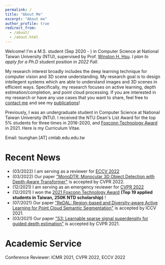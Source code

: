 ```yaml
---
permalink: /
title: "About Me"
excerpt: "About me"
author_profile: true
redirect_from: 
  - /about/
  - /about.html
---
```


Welcome! I'm a M.S. student (Sep 2020 - ) in Computer Science at National Taiwan University (NTU), supervised by Prof. [Winston H. Hsu](https://winstonhsu.info/). *I plan to apply for a Ph.D student position in 2022 Fall*.

My research interest broadly includes the deep learning technique for computer vision and 3D scene understanding. My research goal is to design intellegent systems which are able to understand images and 3D scenes in efficient ways. Specifically, my research focuses on active learning, depth estimation/completion, and point cloud processing. If you are interested in my research or have any use cases that you want to share, feel free to [contact me](tsunghan@cmlab.csie.ntu.edu.tw) and see my [publications](https://tsunghan-wu.github.io/publications/)!

Previously, I was an undergraduate student in Computer Science at National Taiwan University (NTU). I received the NTU Dean's List Award for the top 5% students for three times in 2016-2020, and [Foxconn Technology Award](https://www.facebook.com/foxconnscholarship/photos/a.316005262172506/1316061712166851/) in 2021. Here is my Curriculum Vitae.

Email: tsunghan [AT] cmlab.edu.edu.tw

Recent News
=====

- (03/2022) I am serving as a reviewer for [ECCV 2022](https://eccv2022.ecva.net)
- (03/2022) Our paper ["MonoDTR: Monocular 3D Object Detection with Depth-Aware Transformer"](https://arxiv.org/abs/2203.10981) is accepted by CVPR 2022.
- (12/2021) I am serving as an emergency reviewer for [CVPR 2022](https://cvpr2022.thecvf.com)
- (12/2021) I won the [2021 Foxconn Technology Award](https://www.facebook.com/foxconnscholarship/photos/a.316005262172506/1316061712166851/) **(Top 19 applied students in Taiwan, 250K NTD scholarship)** !
- (07/2021) Our paper ["ReDAL: Region-based and Diversity-aware Active Learning for Point Cloud Semantic Segmentation"](https://arxiv.org/abs/2107.11769) is accepted by ICCV 2021.
- (03/2021) Our paper ["S3: Learnable sparse signal superdensity for guided depth estimation"](https://arxiv.org/abs/2103.02396) is accepted by CVPR 2021.

Academic Service
=====
Conference Reviewer: ICMR 2021, CVPR 2022, ECCV 2022
